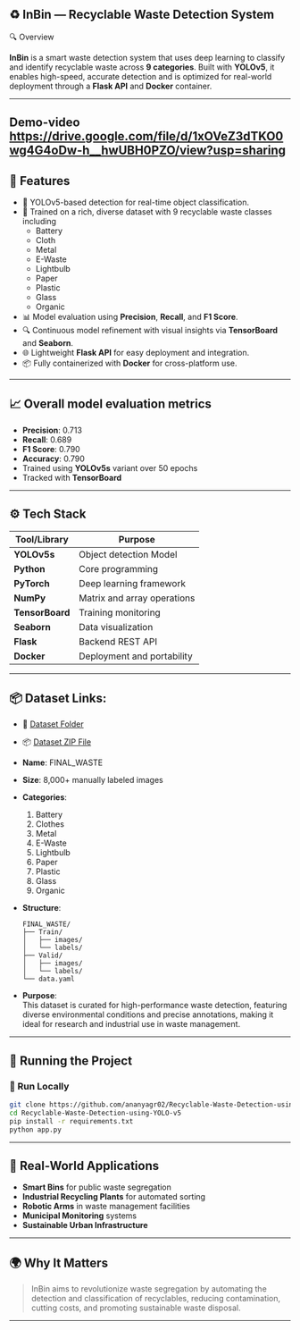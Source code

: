 ♻️ InBin — Recyclable Waste Detection System
---

🔍 Overview

**InBin** is a smart waste detection system that uses deep learning to classify and identify recyclable waste across **9 categories**. Built with **YOLOv5**, it enables high-speed, accurate detection and is optimized for real-world deployment through a **Flask API** and **Docker** container.

---
## Demo-video https://drive.google.com/file/d/1xOVeZ3dTKO0wg4G4oDw-h__hwUBH0PZO/view?usp=sharing
## 🚀 Features

- 🧠 YOLOv5-based detection for real-time object classification.
- 📂 Trained on a rich, diverse dataset with 9 recyclable waste classes including
    - Battery
    - Cloth
    - Metal
    - E-Waste
    - Lightbulb
    - Paper
    - Plastic
    - Glass
    - Organic
- 📊 Model evaluation using **Precision**, **Recall**, and **F1 Score**.
- 🔍 Continuous model refinement with visual insights via **TensorBoard** and **Seaborn**.
- 🌐 Lightweight **Flask API** for easy deployment and integration.
- 📦 Fully containerized with **Docker** for cross-platform use.

---

## 📈 Overall model evaluation metrics

- **Precision**: 0.713
- **Recall**: 0.689  
- **F1 Score**: 0.790
- **Accuracy**: 0.790
- Trained using **YOLOv5s** variant over 50 epochs  
- Tracked with **TensorBoard**

---


## ⚙️ Tech Stack

| Tool/Library      | Purpose                                 |
|-------------------|------------------------------------------|
| **YOLOv5s**         | Object detection Model               |
| **Python**         | Core programming                        |
| **PyTorch**        | Deep learning framework                     |
| **NumPy**          | Matrix and array operations              |
| **TensorBoard**    | Training monitoring                      |
| **Seaborn**        | Data visualization                       |
| **Flask**          | Backend REST API                         |
| **Docker**         | Deployment and portability               |


---
## 📦 Dataset Links: 
  - 📁 [Dataset Folder](https://drive.google.com/drive/folders/1ysx3bHxQFpELPFGDEGJUnYwqdgQO5_5K?usp=drive_link)  
  - 📦 [Dataset ZIP File](https://drive.google.com/file/d/1cYCv07SNT-LkI839StJcXDhFQuqGVOJP/view?usp=sharing)
- **Name**: FINAL_WASTE  
- **Size**: 8,000+ manually labeled images  
- **Categories**:
  1. Battery  
  2. Clothes  
  3. Metal  
  4. E-Waste  
  5. Lightbulb  
  6. Paper  
  7. Plastic  
  8. Glass  
  9. Organic  

- **Structure**:
  ```
  FINAL_WASTE/
  ├── Train/
  │   ├── images/
  │   └── labels/
  ├── Valid/
  │   ├── images/
  │   └── labels/
  └── data.yaml
  ```

- **Purpose**:  
  This dataset is curated for high-performance waste detection, featuring diverse environmental conditions and precise annotations, making it ideal for research and industrial use in waste management.

---

## 🚢 Running the Project

### 🧪 Run Locally

```bash
git clone https://github.com/ananyagr02/Recyclable-Waste-Detection-using-YOLO-v5.git
cd Recyclable-Waste-Detection-using-YOLO-v5
pip install -r requirements.txt
python app.py
```

---

## 🌱 Real-World Applications

- **Smart Bins** for public waste segregation  
- **Industrial Recycling Plants** for automated sorting  
- **Robotic Arms** in waste management facilities  
- **Municipal Monitoring** systems  
- **Sustainable Urban Infrastructure**

---

## 🌍 Why It Matters

> InBin aims to revolutionize waste segregation by automating the detection and classification of recyclables, reducing contamination, cutting costs, and promoting sustainable waste disposal.

---
